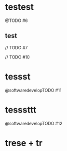 # testest

@TODO #6

## test

// TODO #7

// TODO #10

# tessst

@softwaredevelopTODO #11

# tesssttt

@softwaredevelopTODO #12

# trese + tr
